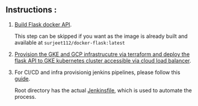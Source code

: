## Instructions :

1. [Build Flask docker API](docker_flask/readme.md).

   This step can be skipped if you want as the image is already built and available at `surjeet112/docker-flask:latest`
       
2. [Provision the GKE and GCP infrastrucutre via terraform and deploy the flask API to GKE kubernetes cluster accessible via cloud load balancer](terraform_landscape/readme.md).

3.  For CI/CD and infra provisionig jenkins pipelines, please follow this [guide](jenkins/readme.md).

    Root directory has the actual [Jenkinsfile](Jenkinsfile), which is used to automate the process.



